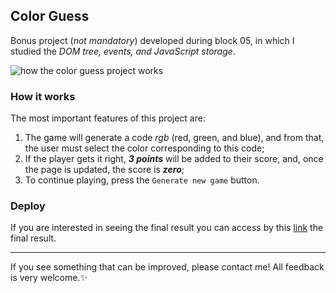 ## Color Guess
Bonus project (*not mandatory*) developed during block 05, in which I studied the _DOM tree, events, and JavaScript storage_.

![how the color guess project works](https://user-images.githubusercontent.com/99998543/160259283-736bb752-a097-4097-8ed5-6d3e04c51029.gif)

### How it works
The most important features of this project are:
1. The game will generate a code _rgb_ (red, green, and blue), and from that, the user must select the color corresponding to this code;
2. If the player gets it right, ___3 points___ will be added to their score, and, once the page is updated, the score is ___zero___;
3. To continue playing, press the `Generate new game` button.

### Deploy 

If you are interested in seeing the final result you can access by this [link](https://color-guess-maysa-b.vercel.app/) the final result.

---------------
If you see something that can be improved, please contact me! All feedback is very welcome.:sparkles: